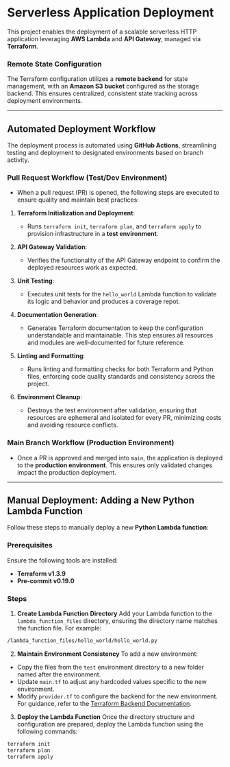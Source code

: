 # Serverless Application Deployment

This project enables the deployment of a scalable serverless HTTP application leveraging **AWS Lambda** and **API Gateway**, managed via **Terraform**.

### Remote State Configuration

The Terraform configuration utilizes a **remote backend** for state management, with an **Amazon S3 bucket** configured as the storage backend. This ensures centralized, consistent state tracking across deployment environments.

---

## Automated Deployment Workflow

The deployment process is automated using **GitHub Actions**, streamlining testing and deployment to designated environments based on branch activity.

### Pull Request Workflow (Test/Dev Environment)

- When a pull request (PR) is opened, the following steps are executed to ensure quality and maintain best practices:

1. **Terraform Initialization and Deployment**:
   - Runs `terraform init`, `terraform plan`, and `terraform apply` to provision infrastructure in a **test environment**.

2. **API Gateway Validation**:
   - Verifies the functionality of the API Gateway endpoint to confirm the deployed resources work as expected.

3. **Unit Testing**:
   - Executes unit tests for the `hello_world` Lambda function to validate its logic and behavior and produces a coverage repot.

4. **Documentation Generation**:
   - Generates Terraform documentation to keep the configuration understandable and maintainable. This step ensures all resources and modules are well-documented for future reference.

5. **Linting and Formatting**:
   - Runs linting and formatting checks for both Terraform and Python files, enforcing code quality standards and consistency across the project.

6. **Environment Cleanup**:
   - Destroys the test environment after validation, ensuring that resources are ephemeral and isolated for every PR, minimizing costs and avoiding resource conflicts.


### Main Branch Workflow (Production Environment)
- Once a PR is approved and merged into `main`, the application is deployed to the **production environment**. This ensures only validated changes impact the production deployment.

---

## Manual Deployment: Adding a New Python Lambda Function

Follow these steps to manually deploy a new **Python Lambda function**:

### Prerequisites
Ensure the following tools are installed:
- **Terraform v1.3.9**
- **Pre-commit v0.19.0**

### Steps

1. **Create Lambda Function Directory**
   Add your Lambda function to the `lambda_function_files` directory, ensuring the directory name matches the function file. For example:
```bash
/lambda_function_files/hello_world/hello_world.py
``` 

2. **Maintain Environment Consistency**
To add a new environment:
- Copy the files from the `test` environment directory to a new folder named after the environment.
- Update `main.tf` to adjust any hardcoded values specific to the new environment.
- Modify `provider.tf` to configure the backend for the new environment. For guidance, refer to the [Terraform Backend Documentation](https://developer.hashicorp.com/terraform/language/backend).

3. **Deploy the Lambda Function**
Once the directory structure and configuration are prepared, deploy the Lambda function using the following commands:
```bash
terraform init
terraform plan
terraform apply
```

